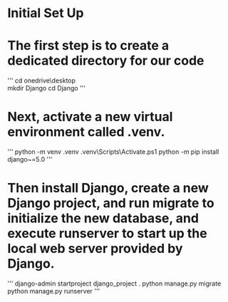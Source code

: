 # Initial Set Up


# The first step is to create a dedicated directory for our code

'''
cd onedrive\desktop\
mkdir Django
cd Django
'''

# Next, activate a new virtual environment called .venv.

'''
python -m venv .venv
.venv\Scripts\Activate.ps1
 python -m pip install django~=5.0
 '''

# Then install Django, create a new Django project, and run migrate to initialize the new database, and execute runserver to start up the local web server provided by Django.
'''
django-admin startproject django_project .
python manage.py migrate
 python manage.py runserver
 '''
